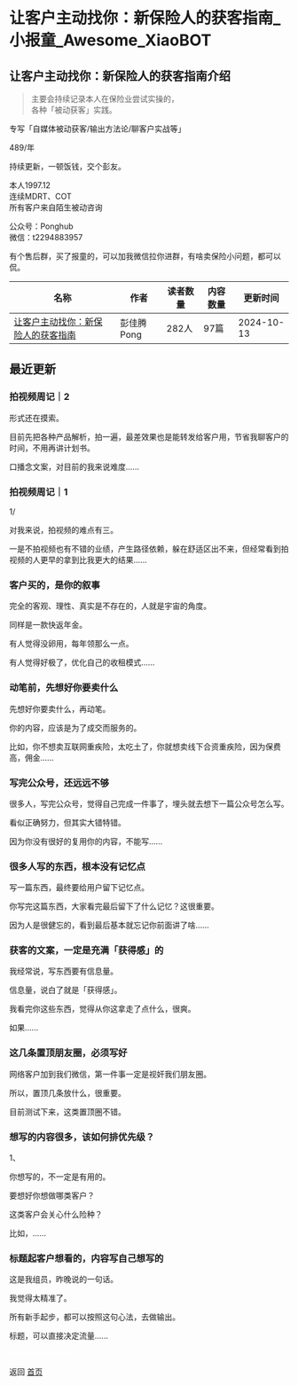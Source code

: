 # 让客户主动找你：新保险人的获客指南_小报童_Awesome_XiaoBOT

## 让客户主动找你：新保险人的获客指南介绍
> 主要会持续记录本人在保险业尝试实操的，    
各种「被动获客」实践。    
    
专写「自媒体被动获客/输出方法论/聊客户实战等」    
    
489/年    
    
持续更新，一顿饭钱，交个彭友。    
    
本人1997.12    
连续MDRT、COT    
所有客户来自陌生被动咨询    
    
公众号：Ponghub    
微信：t2294883957    
    
有个售后群，买了报童的，可以加我微信拉你进群，有啥卖保险小问题，都可以侃。  
  


|名称|作者|读者数量|内容数量|更新时间|
|---|---|---|---|---|
|[让客户主动找你：新保险人的获客指南](https://xiaobot.net/p/Ponghub?refer=0b133df9-27dc-423b-8101-639049001c13)|彭佳腾Pong|282人|97篇|2024-10-13|

## 最近更新
### 拍视频周记｜2

形式还在摸索。

目前先把各种产品解析，拍一遍，最差效果也是能转发给客户用，节省我聊客户的时间，不用再讲计划书。

口播念文案，对目前的我来说难度......

### 拍视频周记｜1

1/

对我来说，拍视频的难点有三。

一是不拍视频也有不错的业绩，产生路径依赖，躲在舒适区出不来，但经常看到拍视频的人更早的拿到比我更大的结果......

### 客户买的，是你的叙事

完全的客观、理性、真实是不存在的，人就是宇宙的角度。

同样是一款快返年金。

有人觉得没卵用，每年领那么一点。

有人觉得好极了，优化自己的收租模式......

### 动笔前，先想好你要卖什么

先想好你要卖什么，再动笔。

你的内容，应该是为了成交而服务的。

比如，你不想卖互联网重疾险，太吃土了，你就想卖线下合资重疾险，因为保费高，佣金......

### 写完公众号，还远远不够

很多人，写完公众号，觉得自己完成一件事了，埋头就去想下一篇公众号怎么写。

看似正确努力，但其实大错特错。

因为你没有很好的复用你的内容，不能写......

### 很多人写的东西，根本没有记忆点

写一篇东西，最终要给用户留下记忆点。

你写完这篇东西，大家看完最后留下了什么记忆？这很重要。

因为人是很健忘的，看到最后基本就忘记你前面讲了啥......

### 获客的文案，一定是充满「获得感」的

我经常说，写东西要有信息量。

信息量，说白了就是「获得感」。

我看完你这些东西，觉得从你这拿走了点什么，很爽。

如果......

### 这几条置顶朋友圈，必须写好

网络客户加到我们微信，第一件事一定是视奸我们朋友圈。

所以，置顶几条放什么，很重要。

目前测试下来，这类置顶圈不错。

### 想写的内容很多，该如何排优先级？

1、

你想写的，不一定是有用的。

要想好你想做哪类客户？

这类客户会关心什么险种？

比如，......

### 标题起客户想看的，内容写自己想写的

这是我组员，昨晚说的一句话。

我觉得太精准了。

所有新手起步，都可以按照这句心法，去做输出。

标题，可以直接决定流量......


<a href="https://github.com/Reno9527/awesome-xiaobot" style="color: white; text-decoration: none;">awesome-xiaobot</a>

返回 [首页](../README.md)
